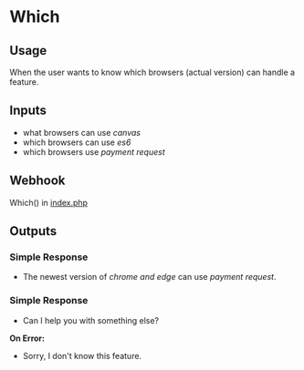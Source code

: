 # Which
## Usage
When the user wants to know which browsers (actual version) can handle a feature.
## Inputs
* what browsers can use _canvas_
* which browsers can use _es6_
* which browsers use _payment request_
## Webhook
Which() in [index.php](../index.php)
## Outputs
### Simple Response
* The newest version of _chrome and edge_ can use _payment request_.
### Simple Response
* Can I help you with something else?

**On Error:**

* Sorry, I don't know this feature.